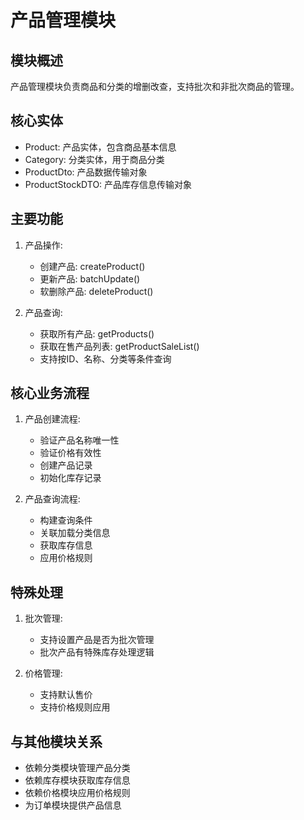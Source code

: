 # 产品管理模块

## 模块概述
产品管理模块负责商品和分类的增删改查，支持批次和非批次商品的管理。

## 核心实体
- Product: 产品实体，包含商品基本信息
- Category: 分类实体，用于商品分类
- ProductDto: 产品数据传输对象
- ProductStockDTO: 产品库存信息传输对象

## 主要功能
1. 产品操作:
   - 创建产品: createProduct()
   - 更新产品: batchUpdate()
   - 软删除产品: deleteProduct()

2. 产品查询:
   - 获取所有产品: getProducts()
   - 获取在售产品列表: getProductSaleList()
   - 支持按ID、名称、分类等条件查询

## 核心业务流程
1. 产品创建流程:
   - 验证产品名称唯一性
   - 验证价格有效性
   - 创建产品记录
   - 初始化库存记录

2. 产品查询流程:
   - 构建查询条件
   - 关联加载分类信息
   - 获取库存信息
   - 应用价格规则

## 特殊处理
1. 批次管理:
   - 支持设置产品是否为批次管理
   - 批次产品有特殊库存处理逻辑

2. 价格管理:
   - 支持默认售价
   - 支持价格规则应用

## 与其他模块关系
- 依赖分类模块管理产品分类
- 依赖库存模块获取库存信息
- 依赖价格模块应用价格规则
- 为订单模块提供产品信息
